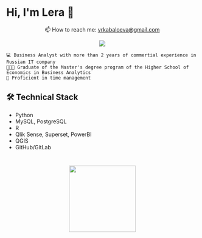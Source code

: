 # Hi, I'm Lera 👋

<p align='center'>
   📫 How to reach me: <a href='mailto:vrkabaloeva@gmail.com'>vrkabaloeva@gmail.com</a>
 </p>  
       
 <p align='center'>   
   <a href="https://t.me/lerakabaloeva">
       <img src="https://img.shields.io/badge/Telegram-2CA5E0?style=for-the-badge&logo=telegram&logoColor=white"/>
   </a>
 </p>  



    
    💻 Business Analyst with more than 2 years of commertial experience in Russian IT company
    👨🏻‍🎓 Graduate of the Master's degree program of the Higher School of Economics in Business Analytics
    🧠 Proficient in time management


## 🛠 Technical Stack
*   Python
*   MySQL, PostgreSQL
*   R
*   Qlik Sense, Superset, PowerBI
*   QGIS
*   GitHub/GitLab


<div align="center" style="margin: 40px 0">
   <a href="https://github.com/lerkab/github-profile-views-counter">
       <img width="175px" src="https://komarev.com/ghpvc/?username=lerkab&color=DE002D">
   </a>
</div>
